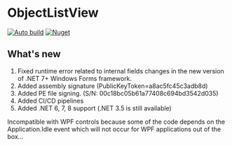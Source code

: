 # ObjectListView
[![Auto build](https://github.com/DKorablin/ObjectListView/actions/workflows/release.yml/badge.svg)](https://github.com/DKorablin/ObjectListView/releases/latest)
[![Nuget](https://img.shields.io/nuget/v/AlphaOmega.ObjectListView)](https://www.nuget.org/packages/AlphaOmega.ObjectListView)

## What's new
1. Fixed runtime error related to internal fields changes in the new version of .NET 7+ Windows Forms framework.
2. Added assembly signature (PublicKeyToken=a8ac5fc45c3adb8d)
3. Added PE file signing. (S/N: 00c18bc05b61a77408c694bd3542d035)
4. Added CI/CD pipelines
5. Added .NET 6, 7, 8 support (.NET 3.5 is still available)

Incompatible with WPF controls because some of the code depends on the Application.Idle event which will not occur for WPF applications out of the box...
